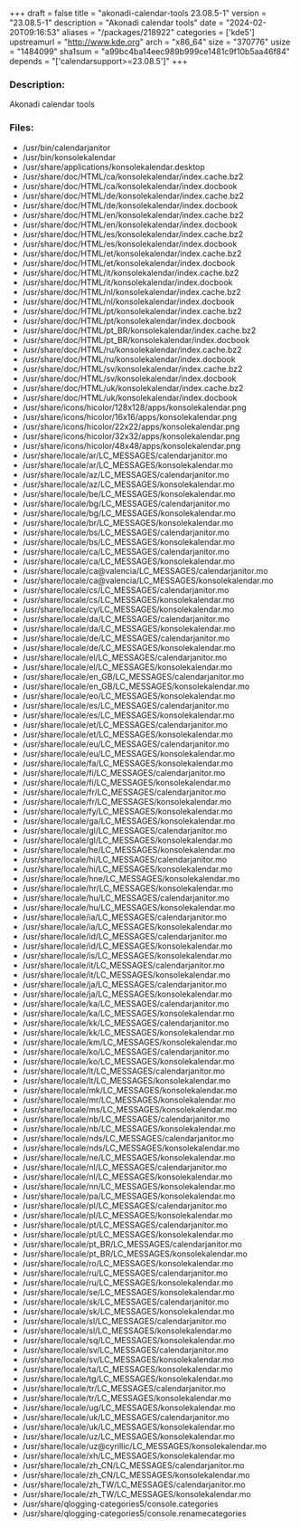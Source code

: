 +++
draft = false
title = "akonadi-calendar-tools 23.08.5-1"
version = "23.08.5-1"
description = "Akonadi calendar tools"
date = "2024-02-20T09:16:53"
aliases = "/packages/218922"
categories = ['kde5']
upstreamurl = "http://www.kde.org"
arch = "x86_64"
size = "370776"
usize = "1484099"
sha1sum = "a99bc4ba14eec989b999ce1481c9f10b5aa46f84"
depends = "['calendarsupport>=23.08.5']"
+++
### Description: 
Akonadi calendar tools

### Files: 
* /usr/bin/calendarjanitor
* /usr/bin/konsolekalendar
* /usr/share/applications/konsolekalendar.desktop
* /usr/share/doc/HTML/ca/konsolekalendar/index.cache.bz2
* /usr/share/doc/HTML/ca/konsolekalendar/index.docbook
* /usr/share/doc/HTML/de/konsolekalendar/index.cache.bz2
* /usr/share/doc/HTML/de/konsolekalendar/index.docbook
* /usr/share/doc/HTML/en/konsolekalendar/index.cache.bz2
* /usr/share/doc/HTML/en/konsolekalendar/index.docbook
* /usr/share/doc/HTML/es/konsolekalendar/index.cache.bz2
* /usr/share/doc/HTML/es/konsolekalendar/index.docbook
* /usr/share/doc/HTML/et/konsolekalendar/index.cache.bz2
* /usr/share/doc/HTML/et/konsolekalendar/index.docbook
* /usr/share/doc/HTML/it/konsolekalendar/index.cache.bz2
* /usr/share/doc/HTML/it/konsolekalendar/index.docbook
* /usr/share/doc/HTML/nl/konsolekalendar/index.cache.bz2
* /usr/share/doc/HTML/nl/konsolekalendar/index.docbook
* /usr/share/doc/HTML/pt/konsolekalendar/index.cache.bz2
* /usr/share/doc/HTML/pt/konsolekalendar/index.docbook
* /usr/share/doc/HTML/pt_BR/konsolekalendar/index.cache.bz2
* /usr/share/doc/HTML/pt_BR/konsolekalendar/index.docbook
* /usr/share/doc/HTML/ru/konsolekalendar/index.cache.bz2
* /usr/share/doc/HTML/ru/konsolekalendar/index.docbook
* /usr/share/doc/HTML/sv/konsolekalendar/index.cache.bz2
* /usr/share/doc/HTML/sv/konsolekalendar/index.docbook
* /usr/share/doc/HTML/uk/konsolekalendar/index.cache.bz2
* /usr/share/doc/HTML/uk/konsolekalendar/index.docbook
* /usr/share/icons/hicolor/128x128/apps/konsolekalendar.png
* /usr/share/icons/hicolor/16x16/apps/konsolekalendar.png
* /usr/share/icons/hicolor/22x22/apps/konsolekalendar.png
* /usr/share/icons/hicolor/32x32/apps/konsolekalendar.png
* /usr/share/icons/hicolor/48x48/apps/konsolekalendar.png
* /usr/share/locale/ar/LC_MESSAGES/calendarjanitor.mo
* /usr/share/locale/ar/LC_MESSAGES/konsolekalendar.mo
* /usr/share/locale/az/LC_MESSAGES/calendarjanitor.mo
* /usr/share/locale/az/LC_MESSAGES/konsolekalendar.mo
* /usr/share/locale/be/LC_MESSAGES/konsolekalendar.mo
* /usr/share/locale/bg/LC_MESSAGES/calendarjanitor.mo
* /usr/share/locale/bg/LC_MESSAGES/konsolekalendar.mo
* /usr/share/locale/br/LC_MESSAGES/konsolekalendar.mo
* /usr/share/locale/bs/LC_MESSAGES/calendarjanitor.mo
* /usr/share/locale/bs/LC_MESSAGES/konsolekalendar.mo
* /usr/share/locale/ca/LC_MESSAGES/calendarjanitor.mo
* /usr/share/locale/ca/LC_MESSAGES/konsolekalendar.mo
* /usr/share/locale/ca@valencia/LC_MESSAGES/calendarjanitor.mo
* /usr/share/locale/ca@valencia/LC_MESSAGES/konsolekalendar.mo
* /usr/share/locale/cs/LC_MESSAGES/calendarjanitor.mo
* /usr/share/locale/cs/LC_MESSAGES/konsolekalendar.mo
* /usr/share/locale/cy/LC_MESSAGES/konsolekalendar.mo
* /usr/share/locale/da/LC_MESSAGES/calendarjanitor.mo
* /usr/share/locale/da/LC_MESSAGES/konsolekalendar.mo
* /usr/share/locale/de/LC_MESSAGES/calendarjanitor.mo
* /usr/share/locale/de/LC_MESSAGES/konsolekalendar.mo
* /usr/share/locale/el/LC_MESSAGES/calendarjanitor.mo
* /usr/share/locale/el/LC_MESSAGES/konsolekalendar.mo
* /usr/share/locale/en_GB/LC_MESSAGES/calendarjanitor.mo
* /usr/share/locale/en_GB/LC_MESSAGES/konsolekalendar.mo
* /usr/share/locale/eo/LC_MESSAGES/konsolekalendar.mo
* /usr/share/locale/es/LC_MESSAGES/calendarjanitor.mo
* /usr/share/locale/es/LC_MESSAGES/konsolekalendar.mo
* /usr/share/locale/et/LC_MESSAGES/calendarjanitor.mo
* /usr/share/locale/et/LC_MESSAGES/konsolekalendar.mo
* /usr/share/locale/eu/LC_MESSAGES/calendarjanitor.mo
* /usr/share/locale/eu/LC_MESSAGES/konsolekalendar.mo
* /usr/share/locale/fa/LC_MESSAGES/konsolekalendar.mo
* /usr/share/locale/fi/LC_MESSAGES/calendarjanitor.mo
* /usr/share/locale/fi/LC_MESSAGES/konsolekalendar.mo
* /usr/share/locale/fr/LC_MESSAGES/calendarjanitor.mo
* /usr/share/locale/fr/LC_MESSAGES/konsolekalendar.mo
* /usr/share/locale/fy/LC_MESSAGES/konsolekalendar.mo
* /usr/share/locale/ga/LC_MESSAGES/konsolekalendar.mo
* /usr/share/locale/gl/LC_MESSAGES/calendarjanitor.mo
* /usr/share/locale/gl/LC_MESSAGES/konsolekalendar.mo
* /usr/share/locale/he/LC_MESSAGES/konsolekalendar.mo
* /usr/share/locale/hi/LC_MESSAGES/calendarjanitor.mo
* /usr/share/locale/hi/LC_MESSAGES/konsolekalendar.mo
* /usr/share/locale/hne/LC_MESSAGES/konsolekalendar.mo
* /usr/share/locale/hr/LC_MESSAGES/konsolekalendar.mo
* /usr/share/locale/hu/LC_MESSAGES/calendarjanitor.mo
* /usr/share/locale/hu/LC_MESSAGES/konsolekalendar.mo
* /usr/share/locale/ia/LC_MESSAGES/calendarjanitor.mo
* /usr/share/locale/ia/LC_MESSAGES/konsolekalendar.mo
* /usr/share/locale/id/LC_MESSAGES/calendarjanitor.mo
* /usr/share/locale/id/LC_MESSAGES/konsolekalendar.mo
* /usr/share/locale/is/LC_MESSAGES/konsolekalendar.mo
* /usr/share/locale/it/LC_MESSAGES/calendarjanitor.mo
* /usr/share/locale/it/LC_MESSAGES/konsolekalendar.mo
* /usr/share/locale/ja/LC_MESSAGES/calendarjanitor.mo
* /usr/share/locale/ja/LC_MESSAGES/konsolekalendar.mo
* /usr/share/locale/ka/LC_MESSAGES/calendarjanitor.mo
* /usr/share/locale/ka/LC_MESSAGES/konsolekalendar.mo
* /usr/share/locale/kk/LC_MESSAGES/calendarjanitor.mo
* /usr/share/locale/kk/LC_MESSAGES/konsolekalendar.mo
* /usr/share/locale/km/LC_MESSAGES/konsolekalendar.mo
* /usr/share/locale/ko/LC_MESSAGES/calendarjanitor.mo
* /usr/share/locale/ko/LC_MESSAGES/konsolekalendar.mo
* /usr/share/locale/lt/LC_MESSAGES/calendarjanitor.mo
* /usr/share/locale/lt/LC_MESSAGES/konsolekalendar.mo
* /usr/share/locale/mk/LC_MESSAGES/konsolekalendar.mo
* /usr/share/locale/mr/LC_MESSAGES/konsolekalendar.mo
* /usr/share/locale/ms/LC_MESSAGES/konsolekalendar.mo
* /usr/share/locale/nb/LC_MESSAGES/calendarjanitor.mo
* /usr/share/locale/nb/LC_MESSAGES/konsolekalendar.mo
* /usr/share/locale/nds/LC_MESSAGES/calendarjanitor.mo
* /usr/share/locale/nds/LC_MESSAGES/konsolekalendar.mo
* /usr/share/locale/ne/LC_MESSAGES/konsolekalendar.mo
* /usr/share/locale/nl/LC_MESSAGES/calendarjanitor.mo
* /usr/share/locale/nl/LC_MESSAGES/konsolekalendar.mo
* /usr/share/locale/nn/LC_MESSAGES/konsolekalendar.mo
* /usr/share/locale/pa/LC_MESSAGES/konsolekalendar.mo
* /usr/share/locale/pl/LC_MESSAGES/calendarjanitor.mo
* /usr/share/locale/pl/LC_MESSAGES/konsolekalendar.mo
* /usr/share/locale/pt/LC_MESSAGES/calendarjanitor.mo
* /usr/share/locale/pt/LC_MESSAGES/konsolekalendar.mo
* /usr/share/locale/pt_BR/LC_MESSAGES/calendarjanitor.mo
* /usr/share/locale/pt_BR/LC_MESSAGES/konsolekalendar.mo
* /usr/share/locale/ro/LC_MESSAGES/konsolekalendar.mo
* /usr/share/locale/ru/LC_MESSAGES/calendarjanitor.mo
* /usr/share/locale/ru/LC_MESSAGES/konsolekalendar.mo
* /usr/share/locale/se/LC_MESSAGES/konsolekalendar.mo
* /usr/share/locale/sk/LC_MESSAGES/calendarjanitor.mo
* /usr/share/locale/sk/LC_MESSAGES/konsolekalendar.mo
* /usr/share/locale/sl/LC_MESSAGES/calendarjanitor.mo
* /usr/share/locale/sl/LC_MESSAGES/konsolekalendar.mo
* /usr/share/locale/sq/LC_MESSAGES/konsolekalendar.mo
* /usr/share/locale/sv/LC_MESSAGES/calendarjanitor.mo
* /usr/share/locale/sv/LC_MESSAGES/konsolekalendar.mo
* /usr/share/locale/ta/LC_MESSAGES/konsolekalendar.mo
* /usr/share/locale/tg/LC_MESSAGES/konsolekalendar.mo
* /usr/share/locale/tr/LC_MESSAGES/calendarjanitor.mo
* /usr/share/locale/tr/LC_MESSAGES/konsolekalendar.mo
* /usr/share/locale/ug/LC_MESSAGES/konsolekalendar.mo
* /usr/share/locale/uk/LC_MESSAGES/calendarjanitor.mo
* /usr/share/locale/uk/LC_MESSAGES/konsolekalendar.mo
* /usr/share/locale/uz/LC_MESSAGES/konsolekalendar.mo
* /usr/share/locale/uz@cyrillic/LC_MESSAGES/konsolekalendar.mo
* /usr/share/locale/xh/LC_MESSAGES/konsolekalendar.mo
* /usr/share/locale/zh_CN/LC_MESSAGES/calendarjanitor.mo
* /usr/share/locale/zh_CN/LC_MESSAGES/konsolekalendar.mo
* /usr/share/locale/zh_TW/LC_MESSAGES/calendarjanitor.mo
* /usr/share/locale/zh_TW/LC_MESSAGES/konsolekalendar.mo
* /usr/share/qlogging-categories5/console.categories
* /usr/share/qlogging-categories5/console.renamecategories
